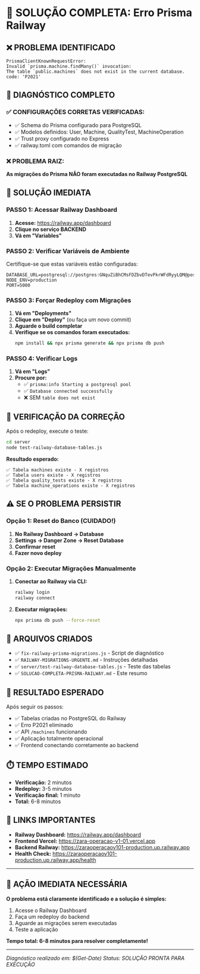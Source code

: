 # 🚨 SOLUÇÃO COMPLETA: Erro Prisma Railway

## ❌ PROBLEMA IDENTIFICADO
```
PrismaClientKnownRequestError: 
Invalid `prisma.machine.findMany()` invocation: 
The table `public.machines` does not exist in the current database.
code: 'P2021'
```

## 🎯 DIAGNÓSTICO COMPLETO

### ✅ CONFIGURAÇÕES CORRETAS VERIFICADAS:
- ✅ Schema do Prisma configurado para PostgreSQL
- ✅ Modelos definidos: User, Machine, QualityTest, MachineOperation
- ✅ Trust proxy configurado no Express
- ✅ railway.toml com comandos de migração

### ❌ PROBLEMA RAIZ:
**As migrações do Prisma NÃO foram executadas no Railway PostgreSQL**

## 🚀 SOLUÇÃO IMEDIATA

### PASSO 1: Acessar Railway Dashboard
1. **Acesse:** https://railway.app/dashboard
2. **Clique no serviço BACKEND**
3. **Vá em "Variables"**

### PASSO 2: Verificar Variáveis de Ambiente
Certifique-se que estas variáveis estão configuradas:
```
DATABASE_URL=postgresql://postgres:GNquZiBhCMsFDZbvDTevPkrWFdRyyLQM@postgres.railway.internal:5432/railway
NODE_ENV=production
PORT=5000
```

### PASSO 3: Forçar Redeploy com Migrações
1. **Vá em "Deployments"**
2. **Clique em "Deploy"** (ou faça um novo commit)
3. **Aguarde o build completar**
4. **Verifique se os comandos foram executados:**
   ```bash
   npm install && npx prisma generate && npx prisma db push
   ```

### PASSO 4: Verificar Logs
1. **Vá em "Logs"**
2. **Procure por:**
   - ✅ `prisma:info Starting a postgresql pool`
   - ✅ `Database connected successfully`
   - ❌ SEM `table does not exist`

## 🧪 VERIFICAÇÃO DA CORREÇÃO

Após o redeploy, execute o teste:
```bash
cd server
node test-railway-database-tables.js
```

**Resultado esperado:**
```
✅ Tabela machines existe - X registros
✅ Tabela users existe - X registros
✅ Tabela quality_tests existe - X registros
✅ Tabela machine_operations existe - X registros
```

## ⚠️ SE O PROBLEMA PERSISTIR

### Opção 1: Reset do Banco (CUIDADO!)
1. **No Railway Dashboard → Database**
2. **Settings → Danger Zone → Reset Database**
3. **Confirmar reset**
4. **Fazer novo deploy**

### Opção 2: Executar Migrações Manualmente
1. **Conectar ao Railway via CLI:**
   ```bash
   railway login
   railway connect
   ```
2. **Executar migrações:**
   ```bash
   npx prisma db push --force-reset
   ```

## 📁 ARQUIVOS CRIADOS

- ✅ `fix-railway-prisma-migrations.js` - Script de diagnóstico
- ✅ `RAILWAY-MIGRATIONS-URGENTE.md` - Instruções detalhadas
- ✅ `server/test-railway-database-tables.js` - Teste das tabelas
- ✅ `SOLUCAO-COMPLETA-PRISMA-RAILWAY.md` - Este resumo

## 🎯 RESULTADO ESPERADO

Após seguir os passos:
- ✅ Tabelas criadas no PostgreSQL do Railway
- ✅ Erro P2021 eliminado
- ✅ API `/machines` funcionando
- ✅ Aplicação totalmente operacional
- ✅ Frontend conectando corretamente ao backend

## ⏱️ TEMPO ESTIMADO
- **Verificação:** 2 minutos
- **Redeploy:** 3-5 minutos
- **Verificação final:** 1 minuto
- **Total:** 6-8 minutos

## 🔗 LINKS IMPORTANTES

- **Railway Dashboard:** https://railway.app/dashboard
- **Frontend Vercel:** https://zara-operacao-v1-01.vercel.app
- **Backend Railway:** https://zaraoperacaov101-production.up.railway.app
- **Health Check:** https://zaraoperacaov101-production.up.railway.app/health

---

## 🚨 AÇÃO IMEDIATA NECESSÁRIA

**O problema está claramente identificado e a solução é simples:**
1. Acesse o Railway Dashboard
2. Faça um redeploy do backend
3. Aguarde as migrações serem executadas
4. Teste a aplicação

**Tempo total: 6-8 minutos para resolver completamente!**

---
*Diagnóstico realizado em: $(Get-Date)*
*Status: SOLUÇÃO PRONTA PARA EXECUÇÃO*